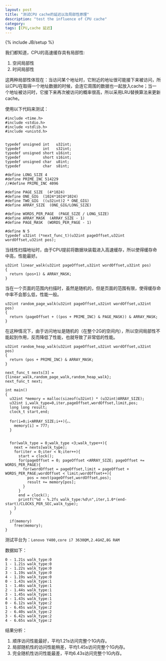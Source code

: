 ```yaml
---
layout: post
title: "测试CPU cache的延迟以及局部性原理"
description: "test the influence of CPU cache"
category: 
tags: [CPU,cache 延迟]
---
```

{% include JB/setup %}

我们都知道，CPU的高速缓存具有局部性:

1. 空间局部性
2. 时间局部性

这两种局部性体现在：当访问某个地址时，它附近的地址很可能接下来被访问，所以CPU在取得一个地址数据的时候，会连它周围的数据也一起放入cache；当一个地址被访问时，它接下来再次被访问的概率很高，所以采用LRU替换算法来更新cache。  

使用以下代码来测试：

	#include <time.h>
	#include <stdio.h>
	#include <stdlib.h>
	#include <unistd.h>
	
	
	typedef unsigned int   u32int;
	typedef          int   s32int;
	typedef unsigned short u16int;
	typedef          short s16int;
	typedef unsigned char  u8int;
	typedef          char  s8int;
	
	#define LONG_SIZE 4
	#define PRIME_INC 514229
	//#define PRIME_INC 4096
	
	#define PAGE_SIZE  (4*1024)
	#define ONE_GIG  (1024*1024*1024)
	#define TWO_GIG  ((u32int)2 * ONE_GIG)
	#define ARRAY_SIZE  (ONE_GIG/LONG_SIZE)
	
	#define WORDS_PER_PAGE  (PAGE_SIZE / LONG_SIZE)
	#define ARRAY_MASK  (ARRAY_SIZE - 1)
	#define PAGE_MASK  (WORDS_PER_PAGE - 1)
	
	#define N 5
	typedef u32int (*next_func_t)(u32int pageOffset,u32int wordOffset,u32int pos);
当线性扫描地址时，由于CPU提前将数据块装载进入高速缓存，所以使得缓存命中高，性能最好。
	
	u32int linear_walk(u32int pageOffset,u32int wordOffset,u32int pos)
	{
	  return (pos+1) & ARRAY_MASK;
	}
	
当在一个页面的范围内扫描时，虽然是随机的，但是页面的范围有限，使得缓存命中率不会那么低，性能一般。

	u32int random_page_walk(u32int pageOffset,u32int wordOffset,u32int pos)
	{
	  return (pageOffset + ((pos + PRIME_INC) & PAGE_MASK)) & ARRAY_MASK;
	}
在这种情况下，由于访问地址是随机的（在整个2G的空间内），所以空间局部性不能起到作用，反而降低了性能，也就导致了非常低的性能。

	u32int random_heap_walk(u32int pageOffset,u32int wordOffset,u32int pos)
	{
	  return (pos + PRIME_INC) & ARRAY_MASK;
	}
	
	next_func_t nexts[3] = {linear_walk,random_page_walk,random_heap_walk};
	next_func_t next;
	
	int main()
	{
	  u32int *memory = malloc(sizeof(u32int) * (u32int)ARRAY_SIZE);
	  u32int i,walk_type=0,iter,pageOffset,wordOffset,limit,pos;
	  long long result;
	  clock_t start,end;
		
	  for(i=0;i<ARRAY_SIZE;i++){。、
	    memory[i] = 777;
	  }
	
	
	  for(walk_type = 0;walk_type <3;walk_type++){
	    next = nexts[walk_type];
	    for(iter = 0;iter < N;iter++){
	      start = clock();
	      for(pageOffset = 0; pageOffset <ARRAY_SIZE; pageOffset += WORDS_PER_PAGE){
	        for(wordOffset = pageOffset,limit = pageOffset + WORDS_PER_PAGE;wordOffset < limit;wordOffset++){
	          pos = next(pageOffset,wordOffset,pos);
	          result += memory[pos];
	        }
	      }
	      end = clock();
	      printf("%d - %.2fs walk_type:%d\n",iter,1.0*(end-start)/CLOCKS_PER_SEC,walk_type);
	    }
	  }
	
	  if(memory)
	    free(memory);
	}

测试平台为：`Lenovo Y400,core i7 3630QM,2.4GHZ,8G RAM`

数据如下：

	0 - 1.21s walk_type:0
	1 - 1.21s walk_type:0
	2 - 1.22s walk_type:0
	3 - 1.19s walk_type:0
	4 - 1.19s walk_type:0
	0 - 1.43s walk_type:1
	1 - 1.46s walk_type:1
	2 - 1.44s walk_type:1
	3 - 1.45s walk_type:1
	4 - 1.43s walk_type:1
	0 - 6.12s walk_type:2
	1 - 6.45s walk_type:2
	2 - 6.40s walk_type:2
	3 - 6.42s walk_type:2
	4 - 6.65s walk_type:2

结果分析：

1. 顺序访问性能最好，平均1.21s访问完整个1G内存。
2. 局部随机性的访问性能稍差，平均1.45s访问完整个1G内存。
3. 完全随机性访问性能最差，平均6.43s访问完整个1G内存。